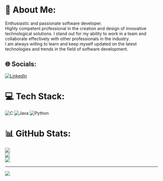 # 💫 About Me:
Enthusiastic and passionate software developer.<br>Highly competent professional in the creation and design of innovative technological solutions. I stand out for my ability to work in a team and collaborate effectively with other professionals in the industry. <br>I am always willing to learn and keep myself updated on the latest technologies and trends in the field of software development.


## 🌐 Socials:
[![LinkedIn](https://img.shields.io/badge/LinkedIn-%230077B5.svg?logo=linkedin&logoColor=white)](https://www.linkedin.com/in/pablo-alonso-garc%C3%ADa/) 

# 💻 Tech Stack:
![C](https://img.shields.io/badge/c-%2300599C.svg?style=for-the-badge&logo=c&logoColor=white) ![Java](https://img.shields.io/badge/java-%23ED8B00.svg?style=for-the-badge&logo=openjdk&logoColor=white) ![Python](https://img.shields.io/badge/python-3670A0?style=for-the-badge&logo=python&logoColor=ffdd54)
# 📊 GitHub Stats:
![](https://github-readme-stats.vercel.app/api?username=pabletea&theme=tokyonight&hide_border=false&include_all_commits=false&count_private=false)<br/>
![](https://github-readme-streak-stats.herokuapp.com/?user=pabletea&theme=tokyonight&hide_border=false)<br/>
![](https://github-readme-stats.vercel.app/api/top-langs/?username=pabletea&theme=tokyonight&hide_border=false&include_all_commits=false&count_private=false&layout=compact)

---
[![](https://visitcount.itsvg.in/api?id=pabletea&icon=0&color=0)](https://visitcount.itsvg.in)

<!-- Proudly created with GPRM ( https://gprm.itsvg.in ) -->

